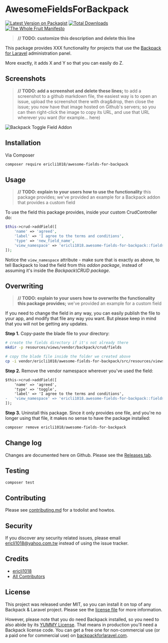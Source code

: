 # AwesomeFieldsForBackpack

[![Latest Version on Packagist][ico-version]][link-packagist]
[![Total Downloads][ico-downloads]][link-downloads]
[![The Whole Fruit Manifesto](https://img.shields.io/badge/writing%20standard-the%20whole%20fruit-brightgreen)](https://github.com/the-whole-fruit/manifesto)

> **// TODO: customize this description and delete this line**

This package provides XXX functionality for projects that use the [Backpack for Laravel](https://backpackforlaravel.com/) administration panel. 

More exactly, it adds X and Y so that you can easily do Z.


## Screenshots

> **// TODO: add a screenshot and delete these lines;** 
> to add a screenshot to a github markdown file, the easiest way is to
> open an issue, upload the screenshot there with drag&drop, then close the issue;
> you now have that image hosted on Github's servers; so you can then right-click 
> the image to copy its URL, and use that URL wherever you want (for example... here)

![Backpack Toggle Field Addon](https://via.placeholder.com/600x250?text=screenshot+needed)


## Installation

Via Composer

``` bash
composer require ericli1018/awesome-fields-for-backpack
```

## Usage

> **// TODO: explain to your users how to use the functionality** this package provides; 
> we've provided an example for a Backpack addon that provides a custom field

To use the field this package provides, inside your custom CrudController do:

```php
$this->crud->addField([
    'name' => 'agreed',
    'label' => 'I agree to the terms and conditions',
    'type' => 'new_field_name',
    'view_namespace' => 'ericli1018.awesome-fields-for-backpack::fields',
]);
```

Notice the ```view_namespace``` attribute - make sure that is exactly as above, to tell Backpack to load the field from this _addon package_, instead of assuming it's inside the _Backpack\CRUD package_.


## Overwriting

> **// TODO: explain to your users how to overwrite the functionality this package provides;**
> we've provided an example for a custom field

If you need to change the field in any way, you can easily publish the file to your app, and modify that file any way you want. But please keep in mind that you will not be getting any updates.

**Step 1.** Copy-paste the blade file to your directory:
```bash
# create the fields directory if it's not already there
mkdir -p resources/views/vendor/backpack/crud/fields

# copy the blade file inside the folder we created above
cp -i vendor/ericli1018/awesome-fields-for-backpack/src/resources/views/fields/field_name.blade.php resources/views/vendor/backpack/crud/fields/field_name.blade.php
```

**Step 2.** Remove the vendor namespace wherever you've used the field:
```diff
$this->crud->addField([
    'name' => 'agreed',
    'type' => 'toggle',
    'label' => 'I agree to the terms and conditions',
-   'view_namespace' => 'ericli1018.awesome-fields-for-backpack::fields'
]);
```

**Step 3.** Uninstall this package. Since it only provides one file, and you're no longer using that file, it makes no sense to have the package installed:
```bash
composer remove ericli1018/awesome-fields-for-backpack
```

## Change log

Changes are documented here on Github. Please see the [Releases tab](https://github.com/ericli1018/awesome-fields-for-backpack/releases).

## Testing

``` bash
composer test
```

## Contributing

Please see [contributing.md](contributing.md) for a todolist and howtos.

## Security

If you discover any security related issues, please email ericli1018@yahoo.com.tw instead of using the issue tracker.

## Credits

- [ericli1018][link-author]
- [All Contributors][link-contributors]

## License

This project was released under MIT, so you can install it on top of any Backpack & Laravel project. Please see the [license file](license.md) for more information. 

However, please note that you do need Backpack installed, so you need to also abide by its [YUMMY License](https://github.com/Laravel-Backpack/CRUD/blob/master/LICENSE.md). That means in production you'll need a Backpack license code. You can get a free one for non-commercial use (or a paid one for commercial use) on [backpackforlaravel.com](https://backpackforlaravel.com).


[ico-version]: https://img.shields.io/packagist/v/ericli1018/awesome-fields-for-backpack.svg?style=flat-square
[ico-downloads]: https://img.shields.io/packagist/dt/ericli1018/awesome-fields-for-backpack.svg?style=flat-square

[link-packagist]: https://packagist.org/packages/ericli1018/awesome-fields-for-backpack
[link-downloads]: https://packagist.org/packages/ericli1018/awesome-fields-for-backpack
[link-author]: https://github.com/ericli1018
[link-contributors]: ../../contributors

